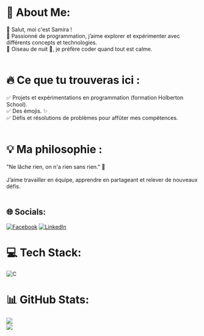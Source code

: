 # 💫 About Me:
👋 Salut, moi c'est Samira !<br>
🚀 Passionné de programmation, j’aime explorer et expérimenter avec différents concepts et technologies.<br>
🌙 Oiseau de nuit 🦉, je préfère coder quand tout est calme.
<br><br>
# 🔥 Ce que tu trouveras ici :<br>
✅ Projets et expérimentations en programmation (formation Holberton School).<br>
✅ Des émojis. ✨<br>
✅ Défis et résolutions de problèmes pour affûter mes compétences.
<br><br>
# 💡 Ma philosophie :<br>
"Ne lâche rien, on n'a rien sans rien." 💪
<br><br>
J’aime travailler en équipe, apprendre en partageant et relever de nouveaux défis.<br><br>


## 🌐 Socials:
[![Facebook](https://img.shields.io/badge/Facebook-%231877F2.svg?logo=Facebook&logoColor=white)](https://facebook.com/https://www.facebook.com/sachihidden) [![LinkedIn](https://img.shields.io/badge/LinkedIn-%230077B5.svg?logo=linkedin&logoColor=white)](https://linkedin.com/in/https://www.linkedin.com/in/samira-roche-a272a1333/) 

# 💻 Tech Stack:
![C](https://img.shields.io/badge/c-%2300599C.svg?style=plastic&logo=c&logoColor=white)
# 📊 GitHub Stats:
![](https://nirzak-streak-stats.vercel.app/?user=StrawberSam&theme=flag-india&hide_border=false)<br/>
![](https://github-readme-stats.vercel.app/api/top-langs/?username=StrawberSam&theme=flag-india&hide_border=false&include_all_commits=false&count_private=false&layout=compact)

<!-- Proudly created with GPRM ( https://gprm.itsvg.in ) -->
